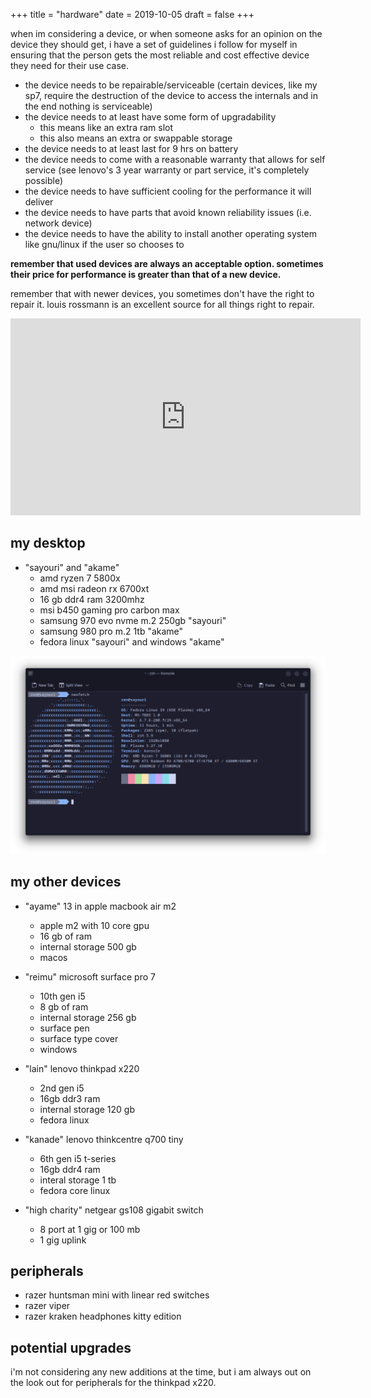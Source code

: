 +++
title = "hardware"
date = 2019-10-05
draft = false
+++

when im considering a device, or when someone asks for an opinion on the device they should get, i have a set of guidelines i follow for myself in ensuring that the person gets the most reliable and cost effective device they need for their use case.

* the device needs to be repairable/serviceable (certain devices, like my sp7, require the destruction of the device to access the internals and in the end nothing is serviceable)
* the device needs to at least have some form of upgradability
    * this means like an extra ram slot
    * this also means an extra or swappable storage
* the device needs to at least last for 9 hrs on battery
* the device needs to come with a reasonable warranty that allows for self service (see lenovo's 3 year warranty or part service, it's completely possible)
* the device needs to have sufficient cooling for the performance it will deliver
* the device needs to have parts that avoid known reliability issues (i.e. network device)
* the device needs to have the ability to install another operating system like gnu/linux if the user so chooses to

**remember that used devices are always an acceptable option. sometimes their price for performance is greater than that of a new device.**

remember that with newer devices, you sometimes don't have the right to repair it. louis rossmann is an excellent source for all things right to repair.

<iframe width="560" height="315" src="https://www.youtube.com/embed/Npd_xDuNi9k?si=n-RbybOr1yLQ4P2m" title="YouTube video player" frameborder="0" allow="accelerometer; autoplay; clipboard-write; encrypted-media; gyroscope; picture-in-picture; web-share" allowfullscreen></iframe>

## my desktop

* "sayouri" and "akame"
    * amd ryzen 7 5800x
    * amd msi radeon rx 6700xt
    * 16 gb ddr4 ram 3200mhz
    * msi b450 gaming pro carbon max
    * samsung 970 evo nvme m.2 250gb "sayouri"
    * samsung 980 pro m.2 1tb "akame"
    * fedora linux "sayouri" and windows "akame"

!["sayouri" running fedora linux 39](/sayouri-neofetch.png)

## my other devices

* "ayame" 13 in apple macbook air m2
    * apple m2 with 10 core gpu
    * 16 gb of ram
    * internal storage 500 gb
    * macos

* "reimu" microsoft surface pro 7
    * 10th gen i5
    * 8 gb of ram
    * internal storage 256 gb
    * surface pen
    * surface type cover
    * windows

* "lain" lenovo thinkpad x220
    * 2nd gen i5
    * 16gb ddr3 ram
    * internal storage 120 gb
    * fedora linux

* "kanade" lenovo thinkcentre q700 tiny
    * 6th gen i5 t-series
    * 16gb ddr4 ram
    * interal storage 1 tb
    * fedora core linux

* "high charity" netgear gs108 gigabit switch
    * 8 port at 1 gig or 100 mb
    * 1 gig uplink

## peripherals
* razer huntsman mini with linear red switches
* razer viper
* razer kraken headphones kitty edition

## potential upgrades

i'm not considering any new additions at the time, but i am always out on the look out for peripherals for the thinkpad x220. 